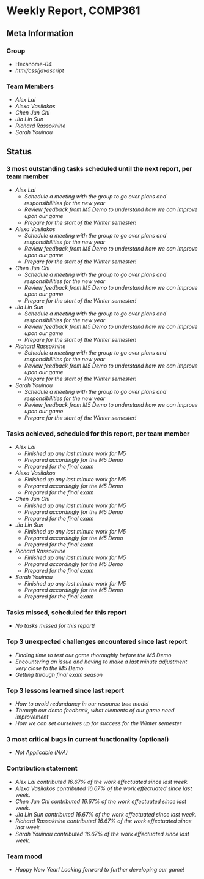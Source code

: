 # Weekly Report, COMP361

## Meta Information

### Group

 * Hexanome-*04*
 * *html/css/javascript*

### Team Members

 * *Alex Lai*
 * *Alexa Vasilakos*
 * *Chen Jun Chi*
 * *Jia Lin Sun*
 * *Richard Rassokhine*
 * *Sarah Youinou*

## Status

### 3 most outstanding tasks scheduled until the next report, per team member

 * *Alex Lai*
   * *Schedule a meeting with the group to go over plans and responsibilities for the new year*
   * *Review feedback from M5 Demo to understand how we can improve upon our game*
   * *Prepare for the start of the Winter semester!*
 * *Alexa Vasilakos*
   * *Schedule a meeting with the group to go over plans and responsibilities for the new year*
   * *Review feedback from M5 Demo to understand how we can improve upon our game*
   * *Prepare for the start of the Winter semester!*
 * *Chen Jun Chi*
   * *Schedule a meeting with the group to go over plans and responsibilities for the new year*
   * *Review feedback from M5 Demo to understand how we can improve upon our game*
   * *Prepare for the start of the Winter semester!*
 * *Jia Lin Sun*
   * *Schedule a meeting with the group to go over plans and responsibilities for the new year*
   * *Review feedback from M5 Demo to understand how we can improve upon our game*
   * *Prepare for the start of the Winter semester!*
 * *Richard Rassokhine*
   * *Schedule a meeting with the group to go over plans and responsibilities for the new year*
   * *Review feedback from M5 Demo to understand how we can improve upon our game*
   * *Prepare for the start of the Winter semester!*
 * *Sarah Youinou*
   * *Schedule a meeting with the group to go over plans and responsibilities for the new year*
   * *Review feedback from M5 Demo to understand how we can improve upon our game*
   * *Prepare for the start of the Winter semester!*

### Tasks achieved, scheduled for this report, per team member

 * *Alex Lai*
   * *Finished up any last minute work for M5*
   * *Prepared accordingly for the M5 Demo*
   * *Prepared for the final exam*
 * *Alexa Vasilakos*
   * *Finished up any last minute work for M5*
   * *Prepared accordingly for the M5 Demo*
   * *Prepared for the final exam*
 * *Chen Jun Chi*
   * *Finished up any last minute work for M5*
   * *Prepared accordingly for the M5 Demo*
   * *Prepared for the final exam*
 * *Jia Lin Sun*
   * *Finished up any last minute work for M5*
   * *Prepared accordingly for the M5 Demo*
   * *Prepared for the final exam*
 * *Richard Rassokhine*
   * *Finished up any last minute work for M5*
   * *Prepared accordingly for the M5 Demo*
   * *Prepared for the final exam*
 * *Sarah Youinou*
   * *Finished up any last minute work for M5*
   * *Prepared accordingly for the M5 Demo*
   * *Prepared for the final exam*

### Tasks missed, scheduled for this report

 * *No tasks missed for this report!*

### Top 3 unexpected challenges encountered since last report

 * *Finding time to test our game thoroughly before the M5 Demo*
 * *Encountering an issue and having to make a last minute adjustment very close to the M5 Demo*
 * *Getting through final exam season*

### Top 3 lessons learned since last report

 * *How to avoid redundancy in our resource tree model*
 * *Through our demo feedback, what elements of our game need improvement*
 * *How we can set ourselves up for success for the Winter semester*

### 3 most critical bugs in current functionality (optional)

 * *Not Applicable (N/A)*

### Contribution statement

 * *Alex Lai contributed 16.67% of the work effectuated since last week.*
 * *Alexa Vasilakos contributed 16.67% of the work effectuated since last week.*
 * *Chen Jun Chi contributed 16.67% of the work effectuated since last week.*
 * *Jia Lin Sun contributed 16.67% of the work effectuated since last week.*
 * *Richard Rassokhine contributed 16.67% of the work effectuated since last week.*
 * *Sarah Youinou contributed 16.67% of the work effectuated since last week.*

### Team mood

 * *Happy New Year! Looking forward to further developing our game!*
